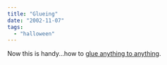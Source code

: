 ```yaml
---
title: "Glueing"
date: "2002-11-07"
tags: 
  - "halloween"
---
```


Now this is handy...how to [glue anything to anything](http://www.thistothat.com/).
